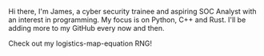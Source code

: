 Hi there, I'm James, a cyber security trainee and aspiring SOC Analyst with an interest in programming.
My focus is on Python, C++ and Rust. I'll be adding more to my GitHub every now and then.

Check out my logistics-map-equation RNG!
